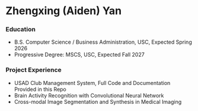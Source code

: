 # Zhengxing (Aiden) Yan

### Education
- B.S. Computer Science / Business Administration, USC, Expected Spring 2026
- Progressive Degree: MSCS, USC, Expected Fall 2027

### Project Experience
- USAD Club Management System, Full Code and Documentation Provided in this Repo
- Brain Activity Recognition with Convolutional Neural Network
- Cross-modal Image Segmentation and Synthesis in Medical Imaging
